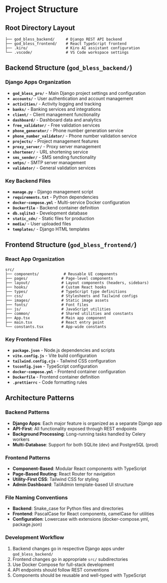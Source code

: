 # Project Structure

## Root Directory Layout
```
├── god_bless_backend/     # Django REST API backend
├── god_bless_frontend/    # React TypeScript frontend
├── .kiro/                 # Kiro AI assistant configuration
└── .vscode/               # VS Code workspace settings
```

## Backend Structure (`god_bless_backend/`)

### Django Apps Organization
- **`god_bless_pro/`** - Main Django project settings and configuration
- **`accounts/`** - User authentication and account management
- **`activities/`** - Activity logging and tracking
- **`banks/`** - Banking services and integrations
- **`client/`** - Client management functionality
- **`dashboard/`** - Dashboard data and analytics
- **`free_validator/`** - Free validation services
- **`phone_generator/`** - Phone number generation service
- **`phone_number_validator/`** - Phone number validation service
- **`projects/`** - Project management features
- **`proxy_server/`** - Proxy server management
- **`shortener/`** - URL shortening service
- **`sms_sender/`** - SMS sending functionality
- **`smtps/`** - SMTP server management
- **`validator/`** - General validation services

### Key Backend Files
- **`manage.py`** - Django management script
- **`requirements.txt`** - Python dependencies
- **`docker-compose.yml`** - Multi-service Docker configuration
- **`Dockerfile`** - Backend container definition
- **`db.sqlite3`** - Development database
- **`static_cdn/`** - Static files for production
- **`media/`** - User uploaded files
- **`templates/`** - Django HTML templates

## Frontend Structure (`god_bless_frontend/`)

### React App Organization
```
src/
├── components/           # Reusable UI components
├── pages/               # Page-level components
├── layout/              # Layout components (headers, sidebars)
├── hooks/               # Custom React hooks
├── types/               # TypeScript type definitions
├── css/                 # Stylesheets and Tailwind configs
├── images/              # Static image assets
├── fonts/               # Font files
├── js/                  # JavaScript utilities
├── common/              # Shared utilities and constants
├── App.tsx              # Main app component
├── main.tsx             # React entry point
└── constants.tsx        # App-wide constants
```

### Key Frontend Files
- **`package.json`** - Node.js dependencies and scripts
- **`vite.config.js`** - Vite build configuration
- **`tailwind.config.cjs`** - Tailwind CSS configuration
- **`tsconfig.json`** - TypeScript configuration
- **`docker-compose.yml`** - Frontend container configuration
- **`Dockerfile`** - Frontend container definition
- **`.prettierrc`** - Code formatting rules

## Architecture Patterns

### Backend Patterns
- **Django Apps**: Each major feature is organized as a separate Django app
- **API-First**: All functionality exposed through REST endpoints
- **Background Processing**: Long-running tasks handled by Celery workers
- **Multi-Database**: Support for both SQLite (dev) and PostgreSQL (prod)

### Frontend Patterns
- **Component-Based**: Modular React components with TypeScript
- **Page-Based Routing**: React Router for navigation
- **Utility-First CSS**: Tailwind CSS for styling
- **Admin Dashboard**: TailAdmin template-based UI structure

### File Naming Conventions
- **Backend**: Snake_case for Python files and directories
- **Frontend**: PascalCase for React components, camelCase for utilities
- **Configuration**: Lowercase with extensions (docker-compose.yml, package.json)

### Development Workflow
1. Backend changes go in respective Django apps under `god_bless_backend/`
2. Frontend changes go in appropriate `src/` subdirectories
3. Use Docker Compose for full-stack development
4. API endpoints should follow REST conventions
5. Components should be reusable and well-typed with TypeScript